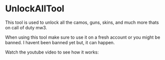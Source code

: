 # UnlockAllTool
This tool is used to unlock all the camos, guns, skins, and much more thats on call of duty mw3.

When using this tool make sure to use it on a fresh account or you might be banned. I havent been banned yet but, it can happen. 

Watch the youtube video to see how it works: 

